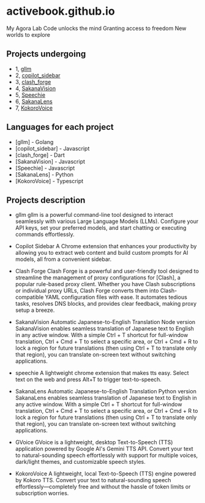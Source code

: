 # activebook.github.io

My Agora Lab
Code unlocks the mind
Granting access to freedom
New worlds to explore

## Projects undergoing

- 1, [gllm](https://activebook.github.io/gllm/)
- 2, [copilot_sidebar](https://activebook.github.io/copilot_sidebar/)
- 3, [clash_forge](https://activebook.github.io/clash_forge/)
- 4, [SakanaVision](https://activebook.github.io/SakanaVision/)
- 5, [Speechie](https://activebook.github.io/speechie/)
- 6, [SakanaLens](https://activebook.github.io/SakanaLens/)
- 7, [KokoroVoice](https://activebook.github.io/KokoroVoice)

## Languages for each project

- [gllm] - Golang
- [copilot_sidebar] - Javascript
- [clash_forge] - Dart
- [SakanaVision] - Javascript
- [Speechie] - Javascript
- [SakanaLens] - Python
- [KokoroVoice] - Typescript

## Projects description

- gllm
gllm is a powerful command-line tool designed to interact seamlessly with various Large Language Models (LLMs). Configure your API keys, set your preferred models, and start chatting or executing commands effortlessly.

- Copilot Sidebar
A Chrome extension that enhances your productivity by allowing you to extract web content and build custom prompts for AI models, all from a convenient sidebar.

- Clash Forge
Clash Forge is a powerful and user-friendly tool designed to streamline the management of proxy configurations for [Clash], a popular rule-based proxy client. Whether you have Clash subscriptions or individual proxy URLs, Clash Forge converts them into Clash-compatible YAML configuration files with ease. It automates tedious tasks, resolves DNS blocks, and provides clear feedback, making proxy setup a breeze.

- SakanaVision Automatic Japanese-to-English Translation Node version
SakanaVision enables seamless translation of Japanese text to English in any active window. With a simple Ctrl + T shortcut for full-window translation, Ctrl + Cmd + T to select a specific area, or Ctrl + Cmd + R to lock a region for future translations (then using Ctrl + T to translate only that region), you can translate on-screen text without switching applications.

- speechie
A lightweight chrome extension that makes tts easy. Select text on the web and press Alt+T to trigger text-to-speech.

- SakanaLens Automatic Japanese-to-English Translation Python version
SakanaLens enables seamless translation of Japanese text to English in any active window. With a simple Ctrl + T shortcut for full-window translation, Ctrl + Cmd + T to select a specific area, or Ctrl + Cmd + R to lock a region for future translations (then using Ctrl + T to translate only that region), you can translate on-screen text without switching applications.

- GVoice
GVoice is a lightweight, desktop Text-to-Speech (TTS) application powered by Google AI's Gemini TTS API. Convert your text to natural-sounding speech effortlessly with support for multiple voices, dark/light themes, and customizable speech styles.

- KokoroVoice
A lightweight, local Text-to-Speech (TTS) engine powered by Kokoro TTS. Convert your text to natural-sounding speech effortlessly—completely free and without the hassle of token limits or subscription worries.